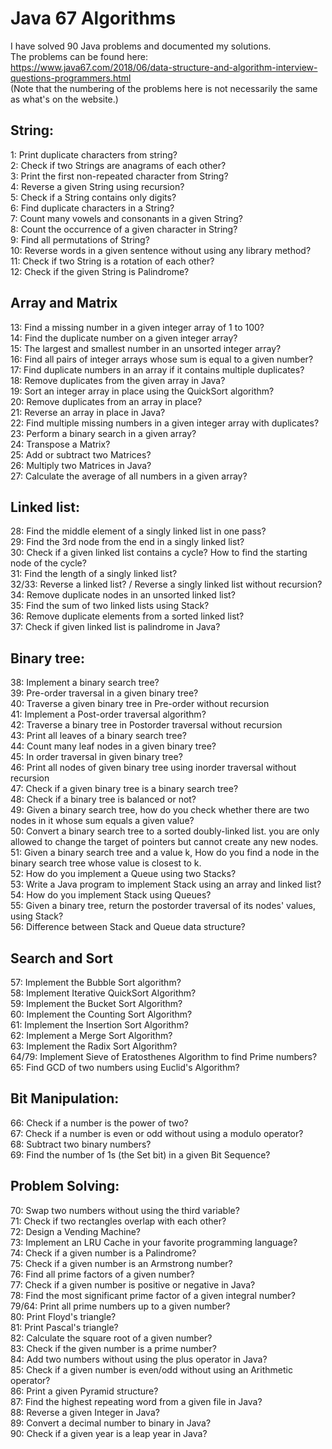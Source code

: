 # Java 67 Algorithms

I have solved 90 Java problems and documented my solutions.  
The problems can be found here:  
https://www.java67.com/2018/06/data-structure-and-algorithm-interview-questions-programmers.html  
(Note that the numbering of the problems here is not necessarily the same as what's on the website.)  

## String:
1:	Print duplicate characters from string?  
2:	Check if two Strings are anagrams of each other?  
3:	Print the first non-repeated character from String?  
4:	Reverse a given String using recursion?  
5:	Check if a String contains only digits?  
6:	Find duplicate characters in a String?  
7:	Count many vowels and consonants in a given String?  
8:	Count the occurrence of a given character in String?  
9:	Find all permutations of String?  
10:	Reverse words in a given sentence without using any library method?  
11:	Check if two String is a rotation of each other?  
12:	Check if the given String is Palindrome?  

## Array and Matrix
13:	Find a missing number in a given integer array of 1 to 100?  
14:	Find the duplicate number on a given integer array?  
15:	The largest and smallest number in an unsorted integer array?  
16:	Find all pairs of integer arrays whose sum is equal to a given number?  
17:	Find duplicate numbers in an array if it contains multiple duplicates?  
18:	Remove duplicates from the given array in Java?  
19:	Sort an integer array in place using the QuickSort algorithm?  
20:	Remove duplicates from an array in place?  
21:	Reverse an array in place in Java?  
22:	Find multiple missing numbers in a given integer array with duplicates?  
23:	Perform a binary search in a given array?  
24:	Transpose a Matrix?  
25:	Add or subtract two Matrices?  
26:	Multiply two Matrices in Java?  
27:	Calculate the average of all numbers in a given array?  

## Linked list:
28:	Find the middle element of a singly linked list in one pass?  
29:	Find the 3rd node from the end in a singly linked list?  
30:	Check if a given linked list contains a cycle? How to find the starting node of the cycle?  
31:	Find the length of a singly linked list?  
32/33:	Reverse a linked list? / Reverse a singly linked list without recursion?  
34:	Remove duplicate nodes in an unsorted linked list?  
35:	Find the sum of two linked lists using Stack?  
36:	Remove duplicate elements from a sorted linked list?  
37:	Check if given linked list is palindrome in Java?  

## Binary tree:
38:	Implement a binary search tree?  
39:	Pre-order traversal in a given binary tree?  
40:	Traverse a given binary tree in Pre-order without recursion  
41:	Implement a Post-order traversal algorithm?  
42:	Traverse a binary tree in Postorder traversal without recursion  
43:	Print all leaves of a binary search tree?  
44:	Count many leaf nodes in a given binary tree?  
45:	In order traversal in given binary tree?  
46:	Print all nodes of given binary tree using inorder traversal without recursion  
47:	Check if a given binary tree is a binary search tree?  
48:	Check if a binary tree is balanced or not?  
49:	Given a binary search tree, how do you check whether there are two nodes in it whose sum equals a given value?  
50:	Convert a binary search tree to a sorted doubly-linked list. you are only allowed to change the target of pointers but cannot create any new nodes.  
51:	Given a binary search tree and a value k, How do you find a node in the binary search tree whose value is closest to k.  
52:	How do you implement a Queue using two Stacks?  
53:	Write a Java program to implement Stack using an array and linked list?  
54:	How do you implement Stack using Queues?  
55:	Given a binary tree, return the postorder traversal of its nodes' values, using Stack?  
56:	Difference between Stack and Queue data structure?  

## Search and Sort
57:	Implement the Bubble Sort algorithm?  
58:	Implement Iterative QuickSort Algorithm?  
59:	Implement the Bucket Sort Algorithm?  
60:	Implement the Counting Sort Algorithm?  
61:	Implement the Insertion Sort Algorithm?  
62:	Implement a Merge Sort Algorithm?  
63:	Implement the Radix Sort Algorithm?  
64/79:	Implement Sieve of Eratosthenes Algorithm to find Prime numbers?  
65:	Find GCD of two numbers using Euclid's Algorithm?  

## Bit Manipulation:
66:	Check if a number is the power of two?  
67:	Check if a number is even or odd without using a modulo operator?  
68:	Subtract two binary numbers?  
69:	Find the number of 1s (the Set bit) in a given Bit Sequence?  

## Problem Solving:
70:	Swap two numbers without using the third variable?  
71:	Check if two rectangles overlap with each other?  
72:	Design a Vending Machine?  
73:	Implement an LRU Cache in your favorite programming language?  
74:	Check if a given number is a Palindrome?  
75:	Check if a given number is an Armstrong number?  
76:	Find all prime factors of a given number?  
77:	Check if a given number is positive or negative in Java?  
78:	Find the most significant prime factor of a given integral number?  
79/64:	Print all prime numbers up to a given number?  
80:	Print Floyd's triangle?  
81:	Print Pascal's triangle?  
82:	Calculate the square root of a given number?  
83:	Check if the given number is a prime number?  
84:	Add two numbers without using the plus operator in Java?  
85:	Check if a given number is even/odd without using an Arithmetic operator?  
86:	Print a given Pyramid structure?  
87:	Find the highest repeating word from a given file in Java?  
88:	Reverse a given Integer in Java?  
89:	Convert a decimal number to binary in Java?  
90:	Check if a given year is a leap year in Java?  
